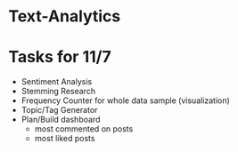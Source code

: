 # Text-Analytics

# Tasks for 11/7
- Sentiment Analysis
- Stemming Research
- Frequency Counter for whole data sample (visualization)
- Topic/Tag Generator 
- Plan/Build dashboard
    - most commented on posts
    - most liked posts
    
